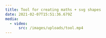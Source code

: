 ```yaml
---
title: Tool for creating maths + svg shapes
date: 2021-02-07T15:51:36.679Z
media:
  - video:
      src: /images/uploads/tool.mp4
---
```

